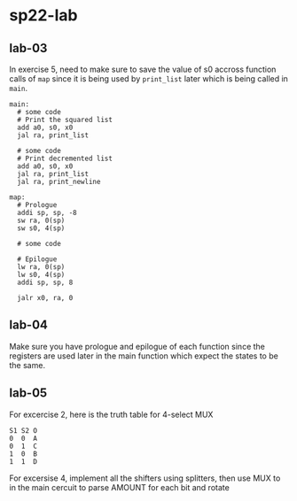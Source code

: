 # sp22-lab

## lab-03

In exercise 5, need to make sure to save the value of s0 accross function calls of ```map``` since it is being used by ```print_list``` later which is being called in ```main```.
```
main:
  # some code
  # Print the squared list
  add a0, s0, x0
  jal ra, print_list
  
  # some code 
  # Print decremented list
  add a0, s0, x0
  jal ra, print_list
  jal ra, print_newline
  
map:
  # Prologue
  addi sp, sp, -8
  sw ra, 0(sp)
  sw s0, 4(sp)
  
  # some code
  
  # Epilogue
  lw ra, 0(sp)
  lw s0, 4(sp)
  addi sp, sp, 8
  
  jalr x0, ra, 0
```

## lab-04
Make sure you have prologue and epilogue of each function since the registers are used later in the main function which expect the states to be the same.

## lab-05
For excercise 2, here is the truth table for 4-select MUX
```
S1 S2 O
0  0  A    
0  1  C
1  0  B
1  1  D
```
For excersise 4, implement all the shifters using splitters, then use MUX to in the main cercuit to parse AMOUNT for each bit and rotate
